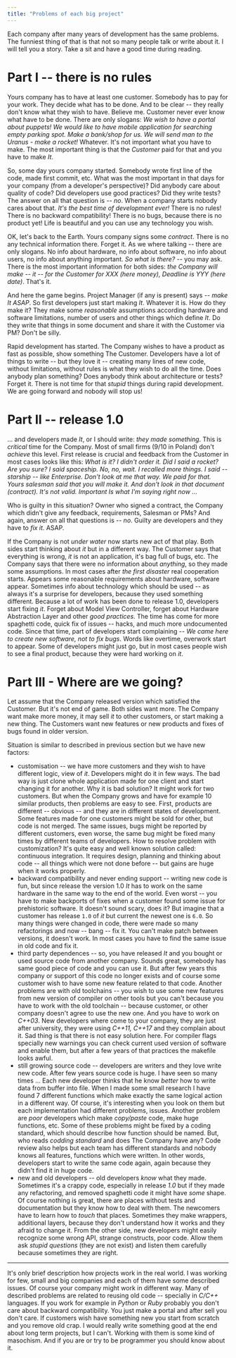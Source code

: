 ```yaml
---
title: "Problems of each big project"
---
```


Each company after many years of development has the same problems. The funniest thing
of that is that not so many people talk or write about it. I will tell you a story.
Take a sit and have a good time during reading.

# Part I -- there is no rules

Yours company has to have at least one customer. Somebody
has to pay for your work. They decide what has to be done. And to be clear -- they
really don't know what they wish to have. Believe me. Customer never ever know what have to be done.
There are only slogans: _We wish to have a portal about puppets! We would like
to have mobile application for searching empty parking spot. Make a bank/shop for us. We will
send man to the Uranus - make a rocket!_ Whatever. It's not important what you
have to make. The most important thing is that the _Customer_ paid for that and you have to make _It_.

So, some day yours company started. Somebody wrote first line of the code, made first commit, etc.
What was the most important in that days for your company (from a developer's perspective)?
Did anybody care about quality of code? Did developers use good practices?
Did they write tests? The answer on all that question is  -- *no*.
When a company starts nobody cares about that. *It's the best time of development ever!*
There is no rules! There is no backward compatibility! There is no bugs, because there is
no product yet! Life is beautiful and you can use any technology you wish.

OK, let's back to the Earth. Yours company signs some _contract_. There is
no any technical information there. Forget it. As we where talking -- there are only slogans. No info about
hardware, no info about software, no info about users, no info about
anything important. _So what is there?_ -- you may ask. There is the most important information for
both sides: _the Company will make -- it -- for the
Customer for XXX (here money), Deadline is YYY (here date)_. That's it.

And here the game begins. Project Manager (if any is present) says -- _make It ASAP_.
So first developers just start making _It_. Whatever it is. How do they make it? They make some _reasonable_
assumptions according hardware and software limitations,  number of users and other things which define _It_.
Do they write that things in some document and share it with the Customer via PM? Don't be silly.

Rapid development has started. The Company wishes to have a product as fast as possible, show something
The Customer. Developers have a lot of things to write -- but they love it -- creating many lines of new code,
without limitations, without rules is what they wish to do all the time. Does anybody plan something? Does
anybody think about architecture or tests? Forget it. There is not time for that _stupid_ things during rapid development.
We are going forward and nobody will stop us!

# Part II -- release 1.0

... and developers made _It_, or I should write: _they made something_. This is _critical_ time for the Company. Most
of small firms (9/10 in Poland) don't _achieve_ this level. First release is crucial and feedback from the
Customer in most cases looks like this: _What is it? I didn't order it. Did I said a rocket? Are you sure?
I said spaceship. No, no, wait. I recalled more things. I said  -- starship -- like Enterprise. Don't look at
me that way. We paid for that. Yours salesman said that you will make it. And don't look in that document (contract).
It's not valid.  Important Is what I'm saying right now ..._

Who is guilty in this situation? Owner who signed a contract, the Company which didn't give any feedback, requirements,
Salesman or PMs? And again, answer on all that questions is -- *no*. Guilty are developers and they have to _fix it_. ASAP.

If the Company is not _under water_ now starts new act of that play. Both sides start thinking about _it_ but
in a different way. The Customer says that everything is wrong, _it_ is not an application, it's bag full of bugs, etc.
The Company says that there were no information about _anything_, so they made some assumptions. In most cases
after _the first disaster_ real cooperation starts. Appears some reasonable requirements about hardware, software appear. Sometimes
info about technology which should be used -- as always it's a surprise for developers, because they used something
different. Because a lot of work has been done to release 1.0, developers start fixing _it_. Forget about Model View Controller,
forget about Hardware Abstraction Layer and other _good practices_. The time has come for more spaghetti code, quick fix
of issues -- hacks, and much more undocumented code. Since that time, part of developers start complaining -- _We came
here to create new software, not to fix bugs_. Words like overtime, overwork start to appear. Some of developers might just go,
but in most cases people wish to see a final product, because they were hard working on _it_.

# Part III - Where are we going?

Let assume that the Company released version which satisfied the Customer. But it's not end of game. Both sides want more.
The Company want make more money, it may sell _it_ to other customers, or start making a new thing.
The Customers want new features or new products and fixes of bugs found in older version.

Situation is similar to described in previous section but we have new factors:
* customisation -- we have more customers and they wish to have different logic, view of _it_. Developers might do it in few ways. The
bad way is just clone whole application made for one client and start changing it for another. Why it is bad solution? It might work
for two customers. But when the Company grows and have for example 10 similar products, then problems are easy to see.
First, products are different -- obvious -- and they are in different states of development. Some features made for one
customers might be sold for other, but code is not merged. The same issues, bugs might be reported by different customers, even
worse, the same bug might be fixed many times by different teams of developers. How to resolve problem with customization? It's quite
easy and well known solution called: continuous integration. It requires design, planning and thinking about code -- all things
which were not done before -- but gains are huge when it works properly.
* backward compatibility and never ending support -- writing new code is fun, but since release the version 1.0 _It_ has to work on the same hardware
in the same way to the end of the world. Even worst -- you have to make backports of fixes when a customer found some issue for prehistoric software.
 It doesn't sound  scary, does it? But imagine that a customer has release `1.0` of _it_ but current the newest one is `6.0`. So many things were
 changed in code, there were made so many refactorings and now -- bang -- fix it. You can't make patch between versions, it doesn't work.
 In most cases you have to find the same issue in old code and fix it.
* third party dependences -- so, you have released _It_ and you bought or used source code from another company. Sounds great, somebody
has same good piece of code and you can use it. But after few years this company or support of this code no longer exists and of course
some customer wish to have some new feature related to that code. Another problems are with old toolchains -- you wish to use some new
features from new version of compiler on other tools but you can't because you have to work with the old toolchain -- because customer,
or other company doesn't agree to use the new one. And you have to work on _C++03_. New developers where come to your company, they are
just after university, they were using _C++11, C++17_ and they complain about it. Sad thing is that there is not easy solution here. For
compiler flags specially new warnings you can check current used version of software and enable them, but after a few years of that practices the makefile looks awful.
* still growing source code -- developers are writers and they love write new code. After few years source code is huge. I have seen so many times ...
Each new developer thinks that he know _better_ how to write data from buffer into file. When I made some small research I have found 7 different
functions which make exactly the same logical action in a different way. Of course, it's interesting when you look on them but each implementation
had different problems, issues. Another problem are _poor_ developers which make  _copy/paste_ code, make huge functions, etc. Some of these  problems
might be fixed by a coding standard, which should describe how function should be named. But, who reads _codding standard_ and does The Company have
any? Code review also helps but each team has different standards and nobody knows all features, functions which were written. In other words, developers
start to write the same code again, again because they didn't find it in huge code.
* new and old developers -- old developers _know_ what they made. Sometimes it's a crappy code, especially in release _1.0_ but if they made
any refactoring, and removed spaghetti code it might have _some_ shape. Of course nothing is great, there are places without tests and documentation
but they know how to deal with them. The newcomers have to learn how to _touch_ that places. Sometimes they make wrappers, additional layers,
because they don't understand how it works and they afraid to change it. From the other side, new developers might easily recognize some wrong  API, strange
constructs, poor code. Allow them ask _stupid questions_ (they are not exist) and listen them carefully because sometimes they are right.

---

It's only brief description how projects work in the real world. I was working for
few, small and big companies and each of them have some described issues. Of course your company might work in different way. Many of described problems are related to
reusing old code -- specially in _C/C++_ languages. If you work for example in _Python_ or _Ruby_ probably you don't care about backward compatibility.
You just make a portal and after sell you don't care. If customers wish have something new you start from scratch and you remove old crap. I would really
write something good at the end about long term projects, but I can't. Working with them is some kind of masochism.
And if you are or try to be programmer you should know about it.

